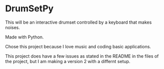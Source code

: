 # DrumSetPy
This will be an interactive drumset controlled by a keyboard that makes noises.

Made with Python. 

Chose this project because I love music and coding basic applications. 

This project does have a few issues as stated in the README in the files of the project, but I am making a version 2 with a differnt setup.
